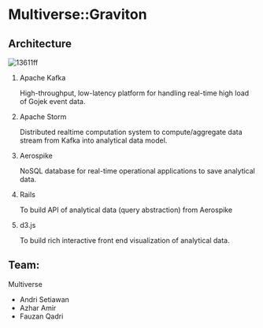 Multiverse::Graviton
====


## Architecture

![13611ff](https://cloud.githubusercontent.com/assets/176688/24320758/3dbc6ea2-116e-11e7-931f-ac1cfe829d1a.png)


1. Apache Kafka

    High-throughput, low-latency platform for handling real-time high load of Gojek event data.

2. Apache Storm

    Distributed realtime computation system to compute/aggregate data stream from Kafka into analytical data model.

3. Aerospike

    NoSQL database for real-time operational applications to save analytical data.

4. Rails

    To build API of analytical data (query abstraction) from Aerospike

5. d3.js

    To build rich interactive front end visualization of analytical data.




## Team:
Multiverse

- Andri Setiawan
- Azhar Amir
- Fauzan Qadri
